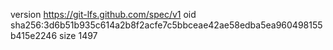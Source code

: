 version https://git-lfs.github.com/spec/v1
oid sha256:3d6b51b935c614a2b8f2acfe7c5bbceae42ae58edba5ea960498155b415e2246
size 1497
